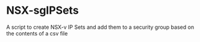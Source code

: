 # NSX-sgIPSets
A script to create NSX-v IP Sets and add them to a security group based on the contents of a csv file

